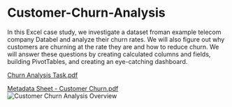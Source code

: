 # Customer-Churn-Analysis
In this Excel case study, we investigate a dataset froman example telecom company Databel and analyze their churn rates. We will also figure out why customers are churning at the rate they are and how to reduce churn. We will answer these questions by creating calculated columns and fields, building PivotTables, and creating an eye-catching dashboard.

[Churn Analysis Task.pdf](https://github.com/HajarAlholoul/Customer-Churn-Analysis-Excel/blob/main/Churn%20Analysis%20Task.pdf)

[Metadata Sheet - Customer Churn.pdf](https://github.com/HajarAlholoul/Customer-Churn-Analysis-Excel/blob/main/Metadata%20Sheet%20-%20Customer%20Churn.pdf)
![Customer Churn Analysis Overview](https://github.com/user-attachments/assets/82d1cdeb-0a85-431c-972b-2810a04efd0d)
